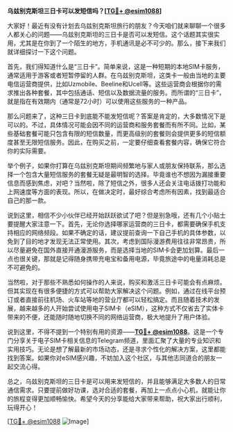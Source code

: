 **乌兹别克斯坦三日卡可以发短信吗？[[TG💪+ @esim1088](https://t.me/s/esim1088)]**

大家好！最近有没有计划去乌兹别克斯坦旅行的朋友？今天咱们就来聊聊一个很多人都关心的问题——乌兹别克斯坦的三日卡是否可以发短信。这个话题其实很实用，尤其是在你到了一个陌生的地方，手机通讯是必不可少的。那么，接下来我们就详细探讨一下这个问题。

首先，我们得知道什么是“三日卡”。简单来说，这是一种短期的本地SIM卡服务，通常适用于游客或者短暂停留的人群。在乌兹别克斯坦，这类卡一般由当地的主要电信运营商提供，比如Uzmobile、Beeline和Ucell等。这些运营商会根据你的需求推出各种套餐，其中包括通话、短信以及数据流量的服务。而所谓的“三日卡”，就是指在有效期内（通常是72小时）可以使用这些服务的一种产品。

那么问题来了，这种三日卡到底能不能发短信呢？答案是肯定的，大多数情况下是可以的。不过，具体情况可能会因不同的运营商和服务套餐而有所不同。比如，某些基础套餐可能只包含有限的短信数量，而更高级别的套餐则会提供更多的短信额度甚至无限短信服务。因此，在购买之前，一定要仔细查看套餐内容，确保它符合你的实际需要。

举个例子，如果你打算在乌兹别克斯坦期间频繁地与家人或朋友保持联系，那么选择一个包含大量短信服务的套餐无疑是最明智的选择。毕竟谁也不想因为漏接重要信息而感到焦虑，对吧？当然啦，除了短信之外，很多人还会关注电话拨打功能和上网速度等方面的表现。所以，在做决定时，最好综合考虑所有因素，找到最适合自己的那一款。

说到这里，相信不少小伙伴已经开始跃跃欲试了吧？但是别急哦，还有几个小贴士要提醒大家注意一下。首先，无论你选择哪家运营商的三日卡，都需要确保手机支持相应的网络频段。如果不确定的话，建议提前查询一下自己手机的具体参数，以免到了目的地才发现无法正常使用。其次，考虑到国际漫游费用往往非常昂贵，所以尽量避免在国外直接开通漫游服务，而是选择当地的SIM卡会更加划算。最后一点也很关键，那就是记得随身携带充电宝和备用电源，毕竟旅途中的电量消耗总是不可避免的。

当然啦，对于那些不熟悉如何操作的人来说，购买和激活三日卡可能会有点麻烦。但其实现在有很多便捷的方式可以帮助大家解决这个问题。例如，通过在线平台预订或者直接前往机场、火车站等地的营业厅都可以轻松搞定。而且随着技术的发展，越来越多的人开始尝试使用电子SIM卡（eSIM），这种方式不仅省去了实体卡带来的不便，还能随时随地切换不同的网络运营商，极大地提升了用户体验。

说到这里，不得不提到一个特别有用的资源——**[TG💪+ @esim1088](https://t.me/s/esim1088)**。这是一个专门分享关于电子SIM卡相关信息的Telegram频道，里面汇聚了大量的专业知识和实用技巧。无论是想了解最新的市场动态，还是寻求个性化的解决方案，这里都能找到答案。如果你对eSIM感兴趣，不妨加入这个社区，与其他志同道合的朋友一起交流心得。

总之，乌兹别克斯坦的三日卡是可以用来发短信的，并且能够满足大多数人的日常通信需求。只要提前做好功课，选对合适的套餐，再加上一点点小心机，就能让你的旅程变得更加顺畅愉快。希望今天的分享能给大家带来帮助，祝大家出行顺利，玩得开心！

[[TG💪+ @esim1088](https://t.me/s/esim1088) ![Image](https://i.postimg.cc/4NQfJmqS/Snipaste-2025-05-13-00-14-12.png)]